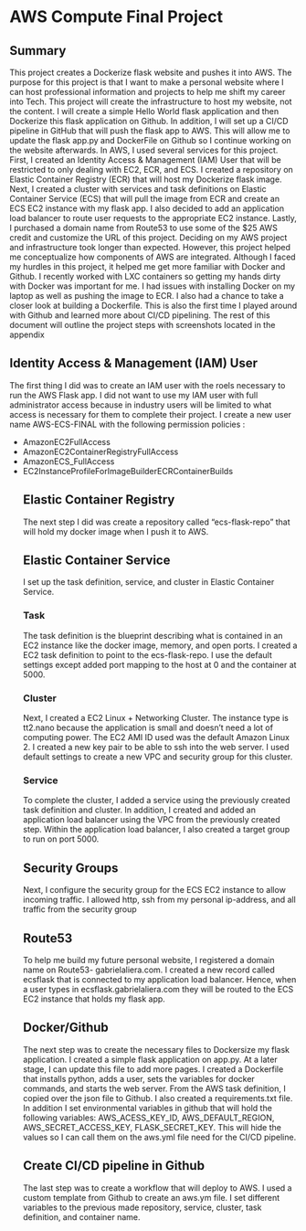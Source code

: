 
# AWS Compute Final Project
## Summary
This project creates a Dockerize flask website and pushes it into AWS. The purpose for this project is that I want to make a personal website where I can host professional information and projects to help me shift my career into Tech. This project will create the infrastructure to host my website, not the content. I will create a simple Hello World flask application and then Dockerize this flask application on Github. In addition, I will set up a CI/CD pipeline in GitHub that will push the flask app to AWS. This will allow me to update the flask app.py and DockerFile on Github so I continue working on the website afterwards. In AWS, I used several services for this project. First, I created an Identity Access & Management (IAM) User that will be restricted to only dealing with EC2, ECR, and ECS. I created a repository on Elastic Container Registry (ECR) that will host my Dockerize flask image. Next, I created a cluster with services and task definitions on Elastic Container Service (ECS) that will pull the image from ECR and create an ECS EC2 instance with my flask app. I also decided to add an application load balancer to route user requests to the appropriate EC2 instance. Lastly, I purchased a domain name from Route53 to use some of the $25 AWS credit and customize the URL of this project.
	Deciding on my AWS project and infrastructure took longer than expected. However, this project helped me conceptualize how components of AWS are integrated. Although I faced my hurdles in this project, it helped me get more familiar with Docker and Github. I recently worked with LXC containers so getting my hands dirty with Docker was important for me. I had issues with installing Docker on my laptop as well as pushing the image to ECR. I also had a chance to take a closer look at building a Dockerfile. This is also the first time I played around with Github and learned more about CI/CD pipelining. The rest of this document will outline the project steps with screenshots located in the appendix 

## Identity Access & Management (IAM) User
The first thing I did was to create an IAM user with the roels necessary to run the AWS Flask app. I did not want to use my IAM user with full administrator access because in industry users will be limited to what access is necessary for them to complete their project. I create a new user name AWS-ECS-FINAL with the following permission policies : 
<ul>
  <li>AmazonEC2FullAccess</li>
  <li>AmazonEC2ContainerRegistryFullAccess</li>
  <li>AmazonECS_FullAccess</li>
  <li>EC2InstanceProfileForImageBuilderECRContainerBuilds</li>

## Elastic Container Registry
The next step I did was create a repository called “ecs-flask-repo”  that will hold my docker image when I push it to AWS. 

## Elastic Container Service
I set up the task definition, service, and cluster in Elastic Container Service. 

### Task
The task definition is the blueprint describing what is contained in an EC2 instance like the docker image, memory, and open ports. I created a EC2 task definition to point to the ecs-flask-repo. I use the default settings except added port mapping to the host at 0 and the container at 5000. 

### Cluster
Next, I created a EC2 Linux + Networking Cluster. The instance type is tt2.nano because the application is small and doesn’t need a lot of computing power. The EC2 AMI ID used was the default Amazon Linux 2. I created a new key pair to be able to ssh into the web server. I used default settings to create a new VPC and security group for this cluster.

### Service
To complete the cluster, I added a service using the previously created task definition and cluster. In addition, I created and added an application load balancer using the VPC from the previously created step. Within the application load balancer, I also created a target group to run on port 5000.

## Security Groups
Next, I configure the security group for the ECS EC2 instance to allow incoming traffic. I allowed http, ssh from my personal ip-address, and all traffic from the security group

## Route53
To help me build my future personal website, I registered a domain name on Route53- gabrielaliera.com. I created a new record called ecsflask that is connected to my application load balancer. Hence, when a user types in ecsflask.gabrielaliera.com they will be routed to the ECS EC2 instance that holds my flask app.

## Docker/Github
The next step was to create the necessary files to Dockersize my flask application. I created a simple flask application on app.py. At a later stage, I can update this file to add more pages. I created a Dockerfile that installs python, adds a user, sets the variables for docker commands, and starts the web server. From the AWS task definition, I copied over the json file to Github. I also created a requirements.txt file. In addition I set environmental variables in github that will hold the following variables: AWS_ACESS_KEY_ID, AWS_DEFAULT_REGION, AWS_SECRET_ACCESS_KEY, FLASK_SECRET_KEY. This will hide the values so I can call them on the aws.yml file need for the CI/CD pipeline.

## Create CI/CD pipeline in Github
The last step was to create a workflow that will deploy to AWS. I used a custom template from Github to create an aws.ym file. I set different variables to the previous made repository, service, cluster, task definition, and container name. 
